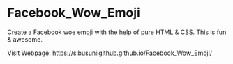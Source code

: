# Facebook_Wow_Emoji
Create a Facebook woe emoji with the help of pure HTML &amp; CSS. This is fun &amp; awesome.

Visit Webpage:
https://sibusunilgithub.github.io/Facebook_Wow_Emoji/
